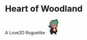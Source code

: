 # Heart of Woodland

A Love2D Roguelike 
<img src='./assets/boy-icon-2.png' width=50 style="image-rendering: pixelated">